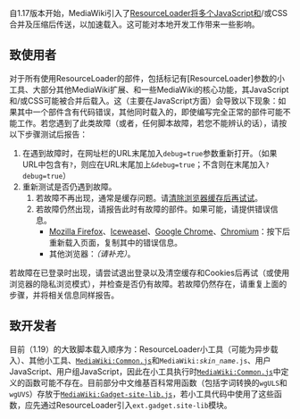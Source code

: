 自1.17版本开始，MediaWiki引入了[ResourceLoader将多个JavaScript和](https://zh.wikipedia.org/wiki/mw:ResourceLoader "wikilink")/或CSS合并及压缩后传送，以加速载入。这可能对本地开发工作带来一些影响。

## 致使用者

对于所有使用ResourceLoader的部件，包括标记有\[ResourceLoader\]参数的小工具、大部分其他MediaWiki扩展、和一些MediaWiki的核心功能，其JavaScript和/或CSS可能被合并后载入。这（主要在JavaScript方面）会导致以下现象：如果其中一个部件含有代码错误，其他同时载入的，即使编写完全正常的部件可能不能工作。若您遇到了此类故障（或者，任何脚本故障，若您不能辨认的话），请按以下步骤测试后报告：

1.  在遇到故障时，在网址栏的URL末尾加入`debug=true`参数重新打开。（如果URL中包含有`?`，则应在URL末尾加上`&debug=true`；不含则在末尾加入`?debug=true`）
2.  重新测试是否仍遇到故障。
    1.  若故障不再出现，通常是缓存问题。请[清除浏览器缓存后再试试](https://zh.wikipedia.org/wiki/Help:绕过浏览器缓存 "wikilink")。
    2.  若故障仍然出现，请报告此时有故障的部件。如果可能，请提供错误信息。
          - [Mozilla Firefox](https://zh.wikipedia.org/wiki/Mozilla_Firefox "wikilink")、[Iceweasel](../Page/Iceweasel.md "wikilink")、[Google Chrome](../Page/Google_Chrome.md "wikilink")、[Chromium](../Page/Chromium.md "wikilink")：按下后重新载入页面，复制其中的错误信息。
          - 其他浏览器：*（请补充）*。

若故障在已登录时出现，请尝试退出登录以及清空缓存和Cookies后再试（或使用浏览器的隐私浏览模式），并检查是否仍有故障。若故障仍然存在，请重复上面的步骤，并将相关信息同样报告。

## 致开发者

目前（1.19）的大致脚本载入顺序为：ResourceLoader小工具（可能为异步载入）、其他小工具、[`MediaWiki:Common.js`](../MediaWiki/Common.js.md "wikilink")和`MediaWiki:`*`skin_name`*`.js`、用户JavaScript、用户组JavaScript，因此在小工具执行时[`MediaWiki:Common.js`](../MediaWiki/Common.js.md "wikilink")中定义的函数可能不存在。目前部分中文维基百科常用函数（包括字词转换的`wgULS`和`wgUVS`）存放于[`MediaWiki:Gadget-site-lib.js`](../MediaWiki/Gadget-site-lib.js.md "wikilink")，若小工具代码中使用了这些函数，应先通过ResourceLoader引入`ext.gadget.site-lib`模块。